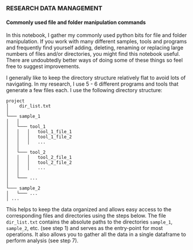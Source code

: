 ### RESEARCH DATA MANAGEMENT
#### Commonly used file and folder manipulation commands
In this notebook, I gather my commonly used python bits for file and folder manipulation. If you work with many different samples, tools and programs and frequently find yourself adding, deleting, renaming or replacing large numbers of files and/or directories, you might find this notebook useful. There are undoubtedly better ways of doing some of these things so feel free to suggest improvements.

I generally like to keep the directory structure relatively flat to avoid lots of navigating. In my research, I use 5 - 6 different programs and tools that generate a few files each. I use the following directory structure:
```
project
│    dir_list.txt
│
└─── sample_1
│   │
│   └─── tool_1
│   │   │   tool_1_file_1
│   │   │   tool_1_file_2
│   │   │   ...
│   │
│   └─── tool_2
│   │   │   tool_2_file_1
│   │   │   tool_2_file_2
│   │   │   ...
│   │
│   └─── ...
│
└─── sample_2
│   └─── ...
│ ...
```
This helps to keep the data organized and allows easy access to the corresponding files and directories using the steps below. The file `dir_list.txt` contains the absolute paths to the directories `sample_1`, `sample_2`, etc. (see step 1) and serves as the entry-point for most operations. It also allows you to gather all the data in a single dataframe to perform analysis (see step 7).
